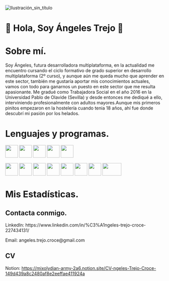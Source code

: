 

![Ilustración_sin_título](https://github.com/user-attachments/assets/9e4e1fe9-bfc2-4572-9338-f8338c395819)
# 👋 Hola, Soy Ángeles Trejo 👋

# Sobre mí.
Soy Ángeles, futura desarrolladora multiplataforma, en la actualidad me encuentro cursando el ciclo formativo de grado superior en desarrollo multiplataforma (2º curso), y aunque aún me queda mucho que aprender en este sector, también me gustaría aportar mis conocimientos actuales, vamos con todo para ganarnos un puesto en este sector que me resulta apasionante. Me gradué como Trabajadora Social en el año 2016 en la Universidad Pablo de Olavide (Sevilla) y desde entonces me dediqué a ello, interviniendo profesionalmente con adultos mayores.Aunque mis primeros pinitos empezaron en la hostelería cuando tenia 18 años, ahí fue donde descubrí mi pasión por los helados.

# Lenguajes y programas.
<p><img src="https://github.com/user-attachments/assets/6988d424-baa8-4cc1-95ec-017fa655df52" width="40" height="40"/> 
<img src="https://static.vecteezy.com/system/resources/previews/001/416/705/non_2x/html5-emblem-orange-shield-and-white-text-vector.jpg" width="40" height="40"/>  
<img src="https://servidor.codeandcoke.com/_media/apuntes:css.jpg?cache=" width="40" height="40"/>  
<img src="https://logowik.com/content/uploads/images/731_java.jpg" width="40" height="40"/>  
<img src="https://encrypted-tbn0.gstatic.com/images?q=tbn:ANd9GcT7VofdmPnt1ZYROHeZIHLROMfi5jVQiNq61A&s" width="40" height="40"/>
</p>

<p><img src="https://upload.wikimedia.org/wikipedia/commons/thumb/9/9a/Visual_Studio_Code_1.35_icon.svg/768px-Visual_Studio_Code_1.35_icon.svg.jpg" width="40" height="40"/> 
<img src="https://developer.asustor.com/uploadIcons/0020_999_1656397077_mariadb256.png" width="40" height="40"/>  
<img src="https://static.cdnlogo.com/logos/p/97/phpmyadmin-thumb.png" width="40" height="40"/>  
<img src="https://cdn.worldvectorlogo.com/logos/eclipse-11.svg" width="40" height="40"/>  
<img src="https://upload.wikimedia.org/wikipedia/commons/thumb/9/98/Apache_NetBeans_Logo.svg/1776px-Apache_NetBeans_Logo.svg.png" width="40" height="40"/>
<img src="https://upload.wikimedia.org/wikipedia/commons/thumb/c/c1/Android_Studio_icon_%282023%29.svg/2048px-Android_Studio_icon_%282023%29.svg.png" width="40" height="40"/>  
<img src="https://upload.wikimedia.org/wikipedia/commons/thumb/3/3f/Git_icon.svg/2048px-Git_icon.svg.png" width="40" height="40"/>
<img src="https://logos-world.net/wp-content/uploads/2020/11/GitHub-Logo.png" width="60" height="40"/>  
</p>

# Mis Estadísticas.

## Contacta conmigo.

<p>LinkedIn: https://www.linkedin.com/in/%C3%A1ngeles-trejo-croce-227434131/ </p>
Email: angeles.trejo.croce@gmail.com

## CV
 Notion: https://mixolydian-army-2a6.notion.site/CV-ngeles-Trejo-Croce-149d439a8c2480af8e2eeffae411924a 









<!--
**ATreCro/ATreCro** is a ✨ _special_ ✨ repository because its `README.md` (this file) appears on your GitHub profile.

Here are some ideas to get you started:

- 🔭 I’m currently working on ...
- 🌱 I’m currently learning ...
- 👯 I’m looking to collaborate on ...
- 🤔 I’m looking for help with ...
- 💬 Ask me about ...
- 📫 How to reach me: ...
- 😄 Pronouns: ...
- ⚡ Fun fact: ...
-->
